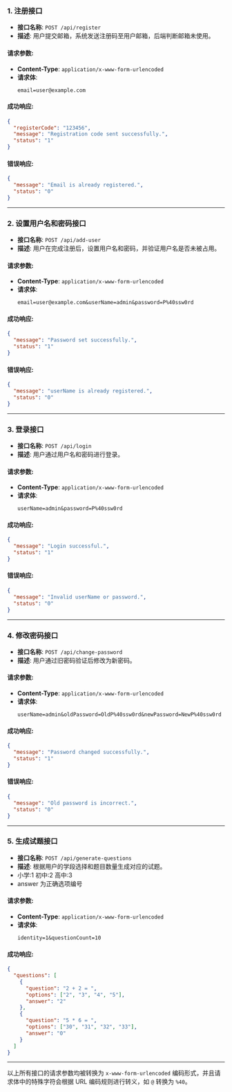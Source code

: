 ### 1. **注册接口**

- **接口名称**: `POST /api/register`
- **描述**: 用户提交邮箱，系统发送注册码至用户邮箱，后端判断邮箱未使用。

#### 请求参数:

- **Content-Type**: `application/x-www-form-urlencoded`
- **请求体**:
  ```
  email=user@example.com
  ```

#### 成功响应:

```json
{
  "registerCode": "123456",
  "message": "Registration code sent successfully.",
  "status": "1"
}
```

#### 错误响应:

```json
{
  "message": "Email is already registered.",
  "status": "0"
}
```

---

### 2. **设置用户名和密码接口**

- **接口名称**: `POST /api/add-user`
- **描述**: 用户在完成注册后，设置用户名和密码，并验证用户名是否未被占用。

#### 请求参数:

- **Content-Type**: `application/x-www-form-urlencoded`
- **请求体**:
  ```
  email=user@example.com&userName=admin&password=P%40ssw0rd
  ```

#### 成功响应:

```json
{
  "message": "Password set successfully.",
  "status": "1"
}
```

#### 错误响应:

```json
{
  "message": "userName is already registered.",
  "status": "0"
}
```

---

### 3. **登录接口**

- **接口名称**: `POST /api/login`
- **描述**: 用户通过用户名和密码进行登录。

#### 请求参数:

- **Content-Type**: `application/x-www-form-urlencoded`
- **请求体**:
  ```
  userName=admin&password=P%40ssw0rd
  ```

#### 成功响应:

```json
{
  "message": "Login successful.",
  "status": "1"
}
```

#### 错误响应:

```json
{
  "message": "Invalid userName or password.",
  "status": "0"
}
```

---

### 4. **修改密码接口**

- **接口名称**: `POST /api/change-password`
- **描述**: 用户通过旧密码验证后修改为新密码。

#### 请求参数:

- **Content-Type**: `application/x-www-form-urlencoded`
- **请求体**:
  ```
  userName=admin&oldPassword=OldP%40ssw0rd&newPassword=NewP%40ssw0rd
  ```

#### 成功响应:

```json
{
  "message": "Password changed successfully.",
  "status": "1"
}
```

#### 错误响应:

```json
{
  "message": "Old password is incorrect.",
  "status": "0"
}
```

---

### 5. **生成试题接口**

- **接口名称**: `POST /api/generate-questions`
- **描述**: 根据用户的学段选择和题目数量生成对应的试题。
- 小学:1 初中:2 高中:3
- answer 为正确选项编号

#### 请求参数:

- **Content-Type**: `application/x-www-form-urlencoded`
- **请求体**:
  ```
  identity=1&questionCount=10
  ```

#### 成功响应:

```json
{
  "questions": [
    {
      "question": "2 + 2 = ",
      "options": ["2", "3", "4", "5"],
      "answer": "2"
    },
    {
      "question": "5 * 6 = ",
      "options": ["30", "31", "32", "33"],
      "answer": "0"
    }
  ]
}
```

---

以上所有接口的请求参数均被转换为 `x-www-form-urlencoded` 编码形式，并且请求体中的特殊字符会根据 URL 编码规则进行转义，如 `@` 转换为 `%40`。
